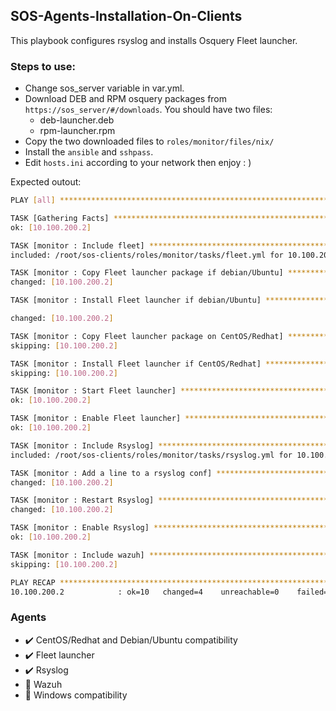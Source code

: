 ## SOS-Agents-Installation-On-Clients

This playbook configures rsyslog and installs Osquery Fleet launcher.

### Steps to use:

- Change sos_server variable in var.yml.
- Download DEB and RPM osquery packages from `https://sos_server/#/downloads`. You should have two files:
  - deb-launcher.deb
  - rpm-launcher.rpm
- Copy the two downloaded files to `roles/monitor/files/nix/`
- Install the `ansible` and `sshpass`.
- Edit `hosts.ini` according to your network then enjoy : )


Expected outout:
```sh
PLAY [all] *****************************************************************************************************************************************

TASK [Gathering Facts] *****************************************************************************************************************************
ok: [10.100.200.2]

TASK [monitor : Include fleet] *********************************************************************************************************************
included: /root/sos-clients/roles/monitor/tasks/fleet.yml for 10.100.200.2

TASK [monitor : Copy Fleet launcher package if debian/Ubuntu] **************************************************************************************
changed: [10.100.200.2]

TASK [monitor : Install Fleet launcher if debian/Ubuntu] *******************************************************************************************

changed: [10.100.200.2]

TASK [monitor : Copy Fleet launcher package on CentOS/Redhat] **************************************************************************************
skipping: [10.100.200.2]

TASK [monitor : Install Fleet launcher if CentOS/Redhat] *******************************************************************************************
skipping: [10.100.200.2]

TASK [monitor : Start Fleet launcher] **************************************************************************************************************
ok: [10.100.200.2]

TASK [monitor : Enable Fleet launcher] *************************************************************************************************************
ok: [10.100.200.2]

TASK [monitor : Include Rsyslog] *******************************************************************************************************************
included: /root/sos-clients/roles/monitor/tasks/rsyslog.yml for 10.100.200.2

TASK [monitor : Add a line to a rsyslog conf] ******************************************************************************************************
changed: [10.100.200.2]

TASK [monitor : Restart Rsyslog] *******************************************************************************************************************
changed: [10.100.200.2]

TASK [monitor : Enable Rsyslog] ********************************************************************************************************************
ok: [10.100.200.2]

TASK [monitor : Include wazuh] *********************************************************************************************************************
skipping: [10.100.200.2]

PLAY RECAP *****************************************************************************************************************************************
10.100.200.2            : ok=10   changed=4    unreachable=0    failed=0   


```

### Agents
- :heavy_check_mark: CentOS/Redhat and Debian/Ubuntu compatibility 
- :heavy_check_mark: Fleet launcher 
- :heavy_check_mark: Rsyslog 
- :black_square_button: Wazuh 
- :black_square_button: Windows compatibility

